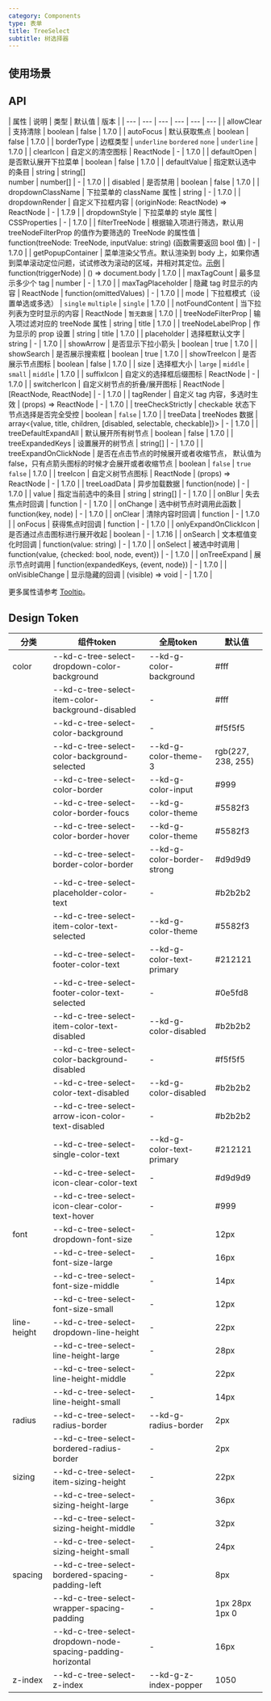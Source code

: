 ```yaml
---
category: Components
type: 表单
title: TreeSelect
subtitle: 树选择器
---
```


## 使用场景

## API

| 属性 | 说明 | 类型 | 默认值 | 版本 |
| --- | --- | --- | --- | --- | --- |
| allowClear | 支持清除 | boolean | false | 1.7.0 |
| autoFocus | 默认获取焦点 | boolean | false | 1.7.0 |
| borderType | 边框类型 | `underline` `bordered` `none` | `underline` | 1.7.0 |
| clearIcon | 自定义的清空图标 | ReactNode | - | 1.7.0 |
| defaultOpen | 是否默认展开下拉菜单 | boolean | false | 1.7.0 |
| defaultValue | 指定默认选中的条目 | string \| string\[]<br />number \| number\[] | - | 1.7.0 |
| disabled | 是否禁用 | boolean | false | 1.7.0 |
| dropdownClassName | 下拉菜单的 className 属性 | string | - | 1.7.0 |
| dropdownRender | 自定义下拉框内容 | (originNode: ReactNode) => ReactNode | - | 1.7.9 |
| dropdownStyle | 下拉菜单的 style 属性 | CSSProperties | - | 1.7.0 |
| filterTreeNode | 根据输入项进行筛选，默认用 treeNodeFilterProp 的值作为要筛选的 TreeNode 的属性值 | function(treeNode: TreeNode, inputValue: string) (函数需要返回 bool 值) | - | 1.7.0 |
| getPopupContainer | 菜单渲染父节点。默认渲染到 body 上，如果你遇到菜单滚动定位问题，试试修改为滚动的区域，并相对其定位。[示例](https://codesandbox.io/s/4j168r7jw0) | function(triggerNode) | () => document.body | 1.7.0 |
| maxTagCount | 最多显示多少个 tag | number | - | 1.7.0 |
| maxTagPlaceholder | 隐藏 tag 时显示的内容 | ReactNode \| function(omittedValues) | - | 1.7.0 |
| mode | 下拉框模式（设置单选或多选） | `single` `multiple` | `single` | 1.7.0 |
| notFoundContent | 当下拉列表为空时显示的内容 | ReactNode | `暂无数据` | 1.7.0 |
| treeNodeFilterProp | 输入项过滤对应的 treeNode 属性 | string | title | 1.7.0 |
| treeNodeLabelProp | 作为显示的 prop 设置 | string | title | 1.7.0 |
| placeholder | 选择框默认文字 | string | - | 1.7.0 |
| showArrow | 是否显示下拉小箭头 | boolean | true | 1.7.0 |
| showSearch | 是否展示搜索框 | boolean | true | 1.7.0 |
| showTreeIcon | 是否展示节点图标 | boolean | false | 1.7.0 |
| size | 选择框大小 | `large` \| `middle` \| `small` | `middle` | 1.7.0 |
| suffixIcon | 自定义的选择框后缀图标 | ReactNode | - | 1.7.0 |
| switcherIcon | 自定义树节点的折叠/展开图标 | ReactNode \| [ReactNode, ReactNode] | - | 1.7.0 |
| tagRender | 自定义 tag 内容，多选时生效 | (props) => ReactNode | - | 1.7.0 |
| treeCheckStrictly | checkable 状态下节点选择是否完全受控 | boolean | `false` | 1.7.0 |
| treeData | treeNodes 数据 | array<{value, title, children, [disabled, selectable, checkable]}> | - | 1.7.0 |
| treeDefaultExpandAll | 默认展开所有树节点 | boolean | false | 1.7.0 |
| treeExpandedKeys | 设置展开的树节点 | string[] | - | 1.7.0 |
| treeExpandOnClickNode | 是否在点击节点的时候展开或者收缩节点， 默认值为 false，只有点箭头图标的时候才会展开或者收缩节点 | boolean | `false` | `true` `false` | 1.7.0 |
| treeIcon | 自定义树节点图标 | ReactNode \| (props) => ReactNode | - | 1.7.0 |
| treeLoadData | 异步加载数据 | function(node) | - | 1.7.0 |
| value | 指定当前选中的条目 | string \| string\[] | - | 1.7.0 |
| onBlur | 失去焦点时回调 | function | - | 1.7.0 |
| onChange | 选中树节点时调用此函数 | function(key, node) | - | 1.7.0 |
| onClear | 清除内容时回调 | function | - | 1.7.0 |
| onFocus | 获得焦点时回调 | function | - | 1.7.0 |
| onlyExpandOnClickIcon | 是否通过点击图标进行展开收起 | boolean | - | 1.7.16 |
| onSearch | 文本框值变化时回调 | function(value: string) | - | 1.7.0 |
| onSelect | 被选中时调用 | function(value, {checked: bool, node, event}) | - | 1.7.0 |
| onTreeExpand | 展示节点时调用 | function(expandedKeys, {event, node}) | - | 1.7.0 |
| onVisibleChange | 显示隐藏的回调 | (visible) => void | - | 1.7.0 |

更多属性请参考 [Tooltip](/components/tooltip/#API)。

## Design Token

| 分类 | 组件token | 全局token | 默认值 |
| --- | --- | --- | --- |
| color | --kd-c-tree-select-dropdown-color-background | --kd-g-color-background | #fff |
|  | --kd-c-tree-select-item-color-background-disabled | - | #fff |
|  | --kd-c-tree-select-color-background | - | #f5f5f5 |
|  | --kd-c-tree-select-color-background-selected | --kd-g-color-theme-3 | rgb(227, 238, 255) |
|  | --kd-c-tree-select-color-border | --kd-g-color-input | #999 |
|  | --kd-c-tree-select-color-border-foucs | --kd-g-color-theme | #5582f3 |
|  | --kd-c-tree-select-color-border-hover | --kd-g-color-theme | #5582f3 |
|  | --kd-c-tree-select-border-color-border | --kd-g-color-border-strong | #d9d9d9 |
|  | --kd-c-tree-select-placeholder-color-text | - | #b2b2b2 |
|  | --kd-c-tree-select-item-color-text-selected | --kd-g-color-theme | #5582f3 |
|  | --kd-c-tree-select-footer-color-text | --kd-g-color-text-primary | #212121 |
|  | --kd-c-tree-select-footer-color-text-selected | - | #0e5fd8 |
|  | --kd-c-tree-select-item-color-text-disabled | --kd-g-color-disabled | #b2b2b2 |
|  | --kd-c-tree-select-color-background-disabled | - | #f5f5f5 |
|  | --kd-c-tree-select-color-text-disabled | --kd-g-color-disabled | #b2b2b2 |
|  | --kd-c-tree-select-arrow-icon-color-text-disabled | - | #b2b2b2 |
|  | --kd-c-tree-select-single-color-text | --kd-g-color-text-primary | #212121 |
|  | --kd-c-tree-select-icon-clear-color-text | - | #d9d9d9 |
|  | --kd-c-tree-select-icon-clear-color-text-hover | - | #999 |
| font | --kd-c-tree-select-dropdown-font-size | - | 12px |
|  | --kd-c-tree-select-font-size-large | - | 16px |
|  | --kd-c-tree-select-font-size-middle | - | 14px |
|  | --kd-c-tree-select-font-size-small | - | 12px |
| line-height | --kd-c-tree-select-dropdown-line-height | - | 22px |
|  | --kd-c-tree-select-line-height-large | - | 28px |
|  | --kd-c-tree-select-line-height-middle | - | 22px |
|  | --kd-c-tree-select-line-height-small | - | 14px |
| radius | --kd-c-tree-select-radius-border | --kd-g-radius-border | 2px |
|  | --kd-c-tree-select-bordered-radius-border | - | 2px |
| sizing | --kd-c-tree-select-item-sizing-height | - | 22px |
|  | --kd-c-tree-select-sizing-height-large | - | 36px |
|  | --kd-c-tree-select-sizing-height-middle | - | 32px |
|  | --kd-c-tree-select-sizing-height-small | - | 24px |
| spacing | --kd-c-tree-select-bordered-spacing-padding-left | - | 8px |
|  | --kd-c-tree-select-wrapper-spacing-padding | - | 1px 28px 1px 0 |
|  | --kd-c-tree-select-dropdown-node-spacing-padding-horizontal | - | 16px |
| z-index | --kd-c-tree-select-z-index | --kd-g-z-index-popper | 1050 |
